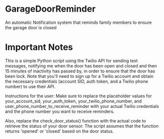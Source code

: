 # GarageDoorReminder
An automatic Notification system that reminds family members to ensure the garage door is closed

# Important Notes
This is a simple Python script using the Twilio API for sending text messages, notifying me when the door has been open and closed and then 15 minutes of inactivity has passed by, in order to ensure that the door has been lock.
Note that you'll need to sign up for a Twilio account and obtain the necessary credentials (account SID, auth token, and a Twilio phone number) to use their API.

Instructions for the user:
Make sure to replace the placeholder values for your_account_sid, your_auth_token, your_twilio_phone_number, and user_phone_number_to_receive_reminder with your actual Twilio credentials and the phone number you want to receive reminders.

Also, replace the check_door_status() function with the actual code to retrieve the status of your door sensor. The script assumes that the function returns 'opened' or 'closed' based on the door status.